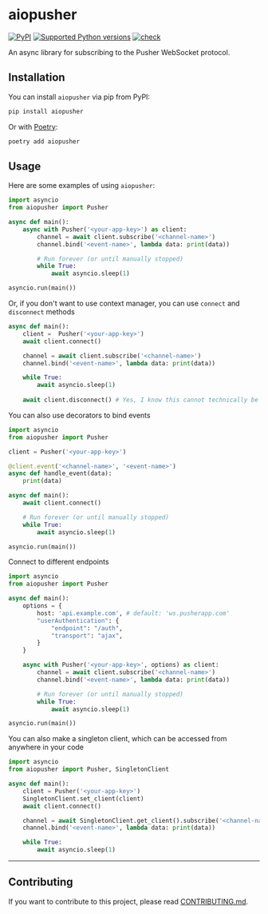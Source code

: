# aiopusher

[![PyPI](https://img.shields.io/pypi/v/aiopusher)](https://pypi.org/project/aiopusher/)
[![Supported Python versions](https://img.shields.io/pypi/pyversions/aiopusher.svg)](https://pypi.org/project/aiopusher/)
[![check](https://github.com/Cikmo/aiopusher/actions/workflows/tests.yml/badge.svg)](https://github.com/Cikmo/aiopusher/actions/workflows/tests.yml/)

An async library for subscribing to the Pusher WebSocket protocol.

## Installation

You can install `aiopusher` via pip from PyPI:

```bash
pip install aiopusher
```

Or with [Poetry](https://python-poetry.org/):

```bash
poetry add aiopusher
```

## Usage

Here are some examples of using `aiopusher`:

```python
import asyncio
from aiopusher import Pusher

async def main():
    async with Pusher('<your-app-key>') as client:
        channel = await client.subscribe('<channel-name>')
        channel.bind('<event-name>', lambda data: print(data))

        # Run forever (or until manually stopped)
        while True:
            await asyncio.sleep(1)

asyncio.run(main())
```

Or, if you don't want to use context manager, you can use `connect` and `disconnect` methods

```python
async def main():
    client =  Pusher('<your-app-key>')
    await client.connect()

    channel = await client.subscribe('<channel-name>')
    channel.bind('<event-name>', lambda data: print(data))

    while True:
        await asyncio.sleep(1)
    
    await client.disconnect() # Yes, I know this cannot technically be reached
```

You can also use decorators to bind events

```python
import asyncio
from aiopusher import Pusher

client = Pusher('<your-app-key>')

@client.event('<channel-name>', '<event-name>')
async def handle_event(data):
    print(data)

async def main():
    await client.connect()

    # Run forever (or until manually stopped)
    while True:
        await asyncio.sleep(1)

asyncio.run(main())
```

Connect to different endpoints

```python
import asyncio
from aiopusher import Pusher

async def main():
    options = {
        host: 'api.example.com', # default: 'ws.pusherapp.com'
        "userAuthentication": {
            "endpoint": "/auth",
            "transport": "ajax",
        }
    }

    async with Pusher('<your-app-key>', options) as client:
        channel = await client.subscribe('<channel-name>')
        channel.bind('<event-name>', lambda data: print(data))

        # Run forever (or until manually stopped)
        while True:
            await asyncio.sleep(1)

asyncio.run(main())
```

You can also make a singleton client, which can be accessed from anywhere in your code

```python
import asyncio
from aiopusher import Pusher, SingletonClient

async def main():
    client = Pusher('<your-app-key>')
    SingletonClient.set_client(client)
    await client.connect()

    channel = await SingletonClient.get_client().subscribe('<channel-name>')
    channel.bind('<event-name>', lambda data: print(data))

    while True:
        await asyncio.sleep(1)
```

---

## Contributing

If you want to contribute to this project, please read [CONTRIBUTING.md](CONTRIBUTING.md).
